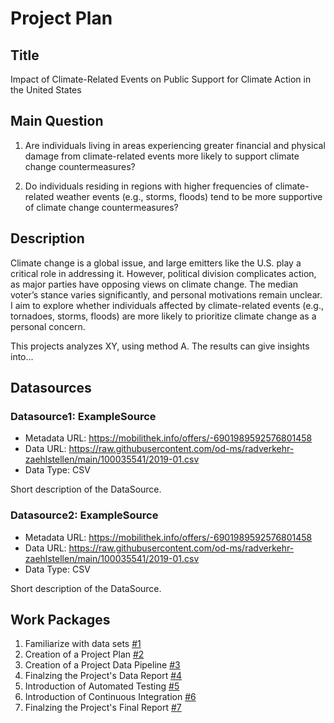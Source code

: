 # Project Plan

## Title
<!-- Give your project a short title. -->
Impact of Climate-Related Events on Public Support for Climate Action in the United States

## Main Question

<!-- Think about one main question you want to answer based on the data. -->
1. Are individuals living in areas experiencing greater financial and physical damage from climate-related events more likely to support climate change countermeasures?

2. Do individuals residing in regions with higher frequencies of climate-related weather events (e.g., storms, floods) tend to be more supportive of climate change countermeasures?

## Description

<!-- Describe your data science project in max. 200 words. Consider writing about why and how you attempt it. -->
Climate change is a global issue, and large emitters like the U.S. play a critical role in addressing it. However, political division complicates action, as major parties have opposing views on climate change. The median voter’s stance varies significantly, and personal motivations remain unclear. I aim to explore whether individuals affected by climate-related events (e.g., tornadoes, storms, floods) are more likely to prioritize climate change as a personal concern.

 This projects analyzes XY, using method A. The results can give insights into...

## Datasources

<!-- Describe each datasources you plan to use in a section. Use the prefic "DatasourceX" where X is the id of the datasource. -->

### Datasource1: ExampleSource
* Metadata URL: https://mobilithek.info/offers/-6901989592576801458
* Data URL: https://raw.githubusercontent.com/od-ms/radverkehr-zaehlstellen/main/100035541/2019-01.csv
* Data Type: CSV

Short description of the DataSource.

### Datasource2: ExampleSource
* Metadata URL: https://mobilithek.info/offers/-6901989592576801458
* Data URL: https://raw.githubusercontent.com/od-ms/radverkehr-zaehlstellen/main/100035541/2019-01.csv
* Data Type: CSV

Short description of the DataSource.

## Work Packages

<!-- List of work packages ordered sequentially, each pointing to an issue with more details. -->

1. Familiarize with data sets  [#1][i1]
2. Creation of a Project Plan  [#2][i2]
3. Creation of a Project Data Pipeline  [#3][i3]
4. Finalzing the Project's Data Report  [#4][i4]
5. Introduction of Automated Testing  [#5][i5]
6. Introduction of Continuous Integration  [#6][i6]
7. Finalzing the Project's Final Report  [#7][i7]

[i1]: https://github.com/fe27hity/made-template/issues/1
[i2]: https://github.com/fe27hity/made-template/issues/2
[i3]: https://github.com/fe27hity/made-template/issues/3
[i4]: https://github.com/fe27hity/made-template/issues/4
[i5]: https://github.com/fe27hity/made-template/issues/5
[i6]: https://github.com/fe27hity/made-template/issues/6
[i7]: https://github.com/fe27hity/made-template/issues/7